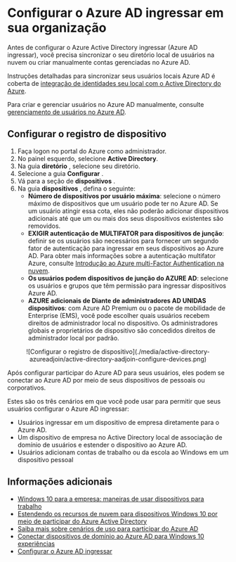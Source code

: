<properties
    pageTitle="Configuração de participar do Azure AD para seus usuários | Microsoft Azure"
    description="Explica como os administradores podem configurar participar do Azure AD para directory local e o registro do dispositivo."
    services="active-directory"
    documentationCenter=""
    authors="femila"
    manager="swadhwa"
    editor=""
    tags="azure-classic-portal"/>

<tags
    ms.service="active-directory"
    ms.workload="identity"
    ms.tgt_pltfrm="na"
    ms.devlang="na"
    ms.topic="get-started-article"
    ms.date="09/27/2016"
    ms.author="femila"/>

# <a name="setting-up-azure-ad-join-in-your-organization"></a>Configurar o Azure AD ingressar em sua organização

Antes de configurar o Azure Active Directory ingressar (Azure AD ingressar), você precisa sincronizar o seu diretório local de usuários na nuvem ou criar manualmente contas gerenciadas no Azure AD.

Instruções detalhadas para sincronizar seus usuários locais Azure AD é coberta de [integração de identidades seu local com o Active Directory do Azure](active-directory-aadconnect.md).


Para criar e gerenciar usuários no Azure AD manualmente, consulte [gerenciamento de usuários no Azure AD](https://msdn.microsoft.com/library/azure/hh967609.aspx).

## <a name="set-up-device-registration"></a>Configurar o registro de dispositivo
1. Faça logon no portal do Azure como administrador.
2. No painel esquerdo, selecione **Active Directory**.
3. Na guia **diretório** , selecione seu diretório.
4. Selecione a guia **Configurar** .
5. Vá para a seção de **dispositivos** .
6. Na guia **dispositivos** , defina o seguinte:  
   * **Número de dispositivos por usuário máxima**: selecione o número máximo de dispositivos que um usuário pode ter no Azure AD.  Se um usuário atingir essa cota, eles não poderão adicionar dispositivos adicionais até que um ou mais dos seus dispositivos existentes são removidos.
   * **EXIGIR autenticação de MULTIFATOR para dispositivos de junção**: definir se os usuários são necessários para fornecer um segundo fator de autenticação para ingressar em seus dispositivos ao Azure AD. Para obter mais informações sobre a autenticação multifator Azure, consulte [Introdução ao Azure multi-Factor Authentication na nuvem](..\multi-factor-authentication\multi-factor-authentication-get-started-cloud.md).
   * **Os usuários podem dispositivos de junção do AZURE AD**: selecione os usuários e grupos que têm permissão para ingressar dispositivos Azure AD.
   * **AZURE adicionais de Diante de administradores AD UNIDAS dispositivos**: com Azure AD Premium ou o pacote de mobilidade de Enterprise (EMS), você pode escolher quais usuários recebem direitos de administrador local no dispositivo. Os administradores globais e proprietários de dispositivo são concedidos direitos de administrador local por padrão.

<center>![Configurar o registro de dispositivo](./media/active-directory-azureadjoin/active-directory-aadjoin-configure-devices.png)</center>

Após configurar participar do Azure AD para seus usuários, eles podem se conectar ao Azure AD por meio de seus dispositivos de pessoais ou corporativos.

Estes são os três cenários em que você pode usar para permitir que seus usuários configurar o Azure AD ingressar:

- Usuários ingressar em um dispositivo de empresa diretamente para o Azure AD.
- Um dispositivo de empresa no Active Directory local de associação de domínio de usuários e estender o dispositivo ao Azure AD.
- Usuários adicionam contas de trabalho ou da escola ao Windows em um dispositivo pessoal

## <a name="additional-information"></a>Informações adicionais
* [Windows 10 para a empresa: maneiras de usar dispositivos para trabalho](active-directory-azureadjoin-windows10-devices-overview.md)
* [Estendendo os recursos de nuvem para dispositivos Windows 10 por meio de participar do Azure Active Directory](active-directory-azureadjoin-user-upgrade.md)
* [Saiba mais sobre cenários de uso para participar do Azure AD](active-directory-azureadjoin-deployment-aadjoindirect.md)
* [Conectar dispositivos de domínio ao Azure AD para Windows 10 experiências](active-directory-azureadjoin-devices-group-policy.md)
* [Configurar o Azure AD ingressar](active-directory-azureadjoin-setup.md)
